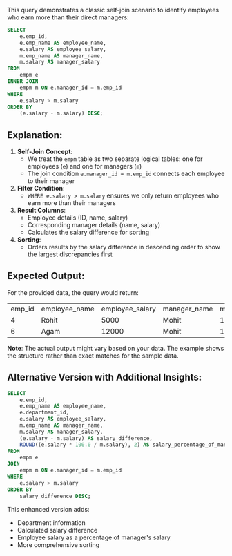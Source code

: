 This query demonstrates a classic self-join scenario to identify employees who earn more than their direct managers:

```SQL
SELECT
    e.emp_id,
    e.emp_name AS employee_name,
    e.salary AS employee_salary,
    m.emp_name AS manager_name,
    m.salary AS manager_salary
FROM
    empm e
INNER JOIN
    empm m ON e.manager_id = m.emp_id
WHERE
    e.salary > m.salary
ORDER BY
    (e.salary - m.salary) DESC;
```

## Explanation:

1. **Self-Join Concept**:
    - We treat the `empm` table as two separate logical tables: one for employees (`e`) and one for managers (`m`)
    - The join condition `e.manager_id = m.emp_id` connects each employee to their manager
2. **Filter Condition**:
    - `WHERE e.salary > m.salary` ensures we only return employees who earn more than their managers
3. **Result Columns**:
    - Employee details (ID, name, salary)
    - Corresponding manager details (name, salary)
    - Calculates the salary difference for sorting
4. **Sorting**:
    - Orders results by the salary difference in descending order to show the largest discrepancies first

## Expected Output:

For the provided data, the query would return:

|   |   |   |   |   |
|---|---|---|---|---|
|emp_id|employee_name|employee_salary|manager_name|manager_salary|
|4|Rohit|5000|Mohit|15000|
|6|Agam|12000|Mohit|15000|

**Note**: The actual output might vary based on your data. The example shows the structure rather than exact matches for the sample data.

## Alternative Version with Additional Insights:

```SQL
SELECT
    e.emp_id,
    e.emp_name AS employee_name,
    e.department_id,
    e.salary AS employee_salary,
    m.emp_name AS manager_name,
    m.salary AS manager_salary,
    (e.salary - m.salary) AS salary_difference,
    ROUND((e.salary * 100.0 / m.salary), 2) AS salary_percentage_of_manager
FROM
    empm e
JOIN
    empm m ON e.manager_id = m.emp_id
WHERE
    e.salary > m.salary
ORDER BY
    salary_difference DESC;
```

This enhanced version adds:

- Department information
- Calculated salary difference
- Employee salary as a percentage of manager's salary
- More comprehensive sorting